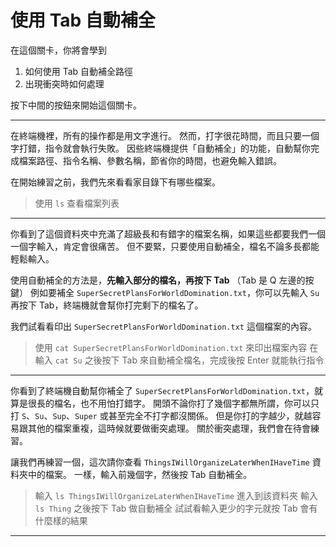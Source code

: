 # 使用 Tab 自動補全

在這個關卡，你將會學到

1. 如何使用 Tab 自動補全路徑
2. 出現衝突時如何處理

按下中間的按鈕來開始這個關卡。

---

在終端機裡，所有的操作都是用文字進行。
然而，打字很花時間，而且只要一個字打錯，指令就會執行失敗。
因些終端機提供「自動補全」的功能，自動幫你完成檔案路徑、指令名稱、參數名稱，節省你的時間，也避免輸入錯誤。

在開始練習之前，我們先來看看家目錄下有哪些檔案。

> 使用 `ls` 查看檔案列表

---

你看到了這個資料夾中充滿了超級長和有錯字的檔案名稱，如果這些都要我們一個一個字輸入，肯定會很痛苦。
但不要緊，只要使用自動補全，檔名不論多長都能輕鬆輸入。

使用自動補全的方法是，**先輸入部分的檔名，再按下 Tab**
（Tab 是 Q 左邊的按鍵）
例如要補全 `SuperSecretPlansForWorldDomination.txt`，你可以先輸入 `Su` 再按下 Tab，終端機就會幫你打完剩下的檔名了。

我們試看看印出 `SuperSecretPlansForWorldDomination.txt` 這個檔案的內容。

> 使用 `cat SuperSecretPlansForWorldDomination.txt` 來印出檔案內容
> 在輸入 `cat Su` 之後按下 Tab 來自動補全檔名，完成後按 Enter 就能執行指令

---

你看到了終端機自動幫你補全了 `SuperSecretPlansForWorldDomination.txt`，就算是很長的檔名，也不用怕打錯字。
開頭不論你打了幾個字都無所謂，你可以只打 `S`、`Su`、`Sup`、`Super` 或甚至完全不打字都沒關係。
但是你打的字越少，就越容易跟其他的檔案重複，這時候就要做衝突處理。
關於衝突處理，我們會在待會練習。

讓我們再練習一個，這次請你查看 `ThingsIWillOrganizeLaterWhenIHaveTime` 資料夾中的檔案。
一樣，輸入前幾個字，然後按 Tab 自動補全。

> 輸入 `ls ThingsIWillOrganizeLaterWhenIHaveTime` 進入到該資料夾
> 輸入 `ls Thing` 之後按下 Tab 做自動補全
> 試試看輸入更少的字元就按 Tab 會有什麼樣的結果

---
